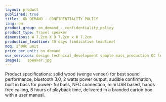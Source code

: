 ```yaml
---
layout: product
published: true
title:  ON DEMAND - CONFIDENTIALITY POLICY
lang: en
product_group: on_demand_-_confidentiality_policy
product_type: Travel speaker
dimensions: W 7.2cm X D 7.2cm x H 7.2cm
production_leadtime: 40 days (indicative leadtime)
moq: 2’000 unit
price_per_unit: on demand
our_services: design technical_development sample mass_production QC logistic shipping
image1:   speaker.jpg
---
```

Product specifications:  solid wood (wenge veneer) for best sound performance, bluetooth 3.0, 2 watts power output, audible confirmation, built in bass for power- ful bass, NFC connection, mini USB based, hands free calling, 8 hours of playback time, delivered in a branded carton box with a user manual.						
